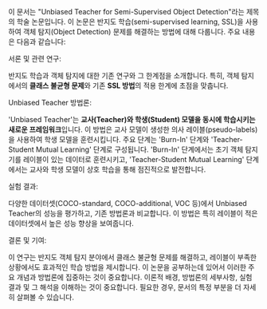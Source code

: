 이 문서는 "Unbiased Teacher for Semi-Supervised Object Detection"라는 제목의 학술 논문입니다. 이 논문은 반지도 학습(semi-supervised learning, SSL)을 사용하여 객체 탐지(Object Detection) 문제를 해결하는 방법에 대해 다룹니다. 주요 내용은 다음과 같습니다:

서론 및 관련 연구:

반지도 학습과 객체 탐지에 대한 기존 연구와 그 한계점을 소개합니다. 특히, 객체 탐지에서의 **클래스 불균형 문제**와 기존 **SSL 방법**의 적용 한계에 초점을 맞춥니다.

Unbiased Teacher 방법론:

'Unbiased Teacher'는 **교사(Teacher)와 학생(Student) 모델을 동시에 학습시키는 새로운 프레임워크**입니다. 이 방법은 교사 모델이 생성한 의사 레이블(pseudo-labels)을 사용하여 학생 모델을 훈련시킵니다.
주요 단계는 'Burn-In' 단계와 'Teacher-Student Mutual Learning' 단계로 구성됩니다. 'Burn-In' 단계에서는 초기 객체 탐지기를 레이블이 있는 데이터로 훈련시키고, 'Teacher-Student Mutual Learning' 단계에서는 교사와 학생 모델이 상호 학습을 통해 점진적으로 발전합니다.

실험 결과:

다양한 데이터셋(COCO-standard, COCO-additional, VOC 등)에서 Unbiased Teacher의 성능을 평가하고, 기존 방법론과 비교합니다. 이 방법은 특히 레이블이 적은 데이터셋에서 높은 성능 향상을 보여줍니다.

결론 및 기여:

이 연구는 반지도 객체 탐지 분야에서 클래스 불균형 문제를 해결하고, 레이블이 부족한 상황에서도 효과적인 학습 방법을 제시합니다.
이 논문을 공부하는데 있어서 이러한 주요 개념과 방법론에 집중하는 것이 중요합니다. 이론적 배경, 방법론의 세부사항, 실험 결과 및 그 해석을 이해하는 것이 중요합니다. 필요한 경우, 문서의 특정 부분을 더 자세히 살펴볼 수 있습니다.
